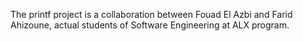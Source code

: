 The printf project is a collaboration between Fouad El Azbi and Farid Ahizoune, actual students of Software Engineering at ALX program.
